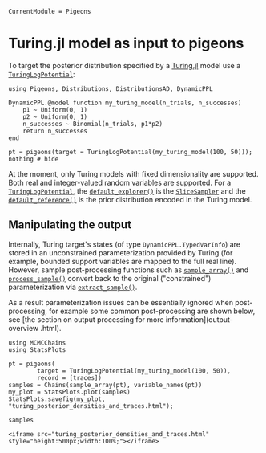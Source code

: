 ```@meta
CurrentModule = Pigeons
```

# Turing.jl model as input to pigeons

To target the posterior distribution specified by 
a [Turing.jl](https://turing.ml/) model use 
a [`TuringLogPotential`](@ref):

```@example turing
using Pigeons, Distributions, DistributionsAD, DynamicPPL

DynamicPPL.@model function my_turing_model(n_trials, n_successes)
    p1 ~ Uniform(0, 1)
    p2 ~ Uniform(0, 1)
    n_successes ~ Binomial(n_trials, p1*p2)
    return n_successes
end

pt = pigeons(target = TuringLogPotential(my_turing_model(100, 50)));
nothing # hide
```

At the moment, only Turing models with fixed dimensionality are supported.
Both real and integer-valued random variables are supported. 
For a [`TuringLogPotential`](@ref), the [`default_explorer()`](@ref) is the [`SliceSampler`](@ref) and the [`default_reference()`](@ref) is the 
prior distribution encoded in the Turing model. 


## Manipulating the output

Internally, Turing target's states (of type `DynamicPPL.TypedVarInfo`) are stored in an unconstrained 
parameterization provided by Turing 
(for example, bounded support variables are mapped to the full real line). 
However, sample post-processing functions such as [`sample_array()`](@ref) and [`process_sample()`](@ref) 
convert back to the original ("constrained") parameterization via [`extract_sample()`](@ref). 

As a result parameterization issues can be essentially ignored when post-processing, for example some 
common post-processing are shown below, see [the section on output processing for more information](output-overview
.html). 

```@example turing
using MCMCChains
using StatsPlots

pt = pigeons(
        target = TuringLogPotential(my_turing_model(100, 50)), 
        record = [traces])
samples = Chains(sample_array(pt), variable_names(pt))
my_plot = StatsPlots.plot(samples)
StatsPlots.savefig(my_plot, "turing_posterior_densities_and_traces.html"); 

samples
```

```@raw html
<iframe src="turing_posterior_densities_and_traces.html" style="height:500px;width:100%;"></iframe>
```

